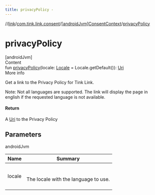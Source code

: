 ```yaml
---
title: privacyPolicy -
---
```

//[link](../../index.md)/[com.tink.link.consent](../index.md)/[[androidJvm]ConsentContext](index.md)/[privacyPolicy](privacy-policy.md)



# privacyPolicy  
[androidJvm]  
Content  
fun [privacyPolicy](privacy-policy.md)(locale: [Locale](https://developer.android.com/reference/kotlin/java/util/Locale.html) = Locale.getDefault()): [Uri](https://developer.android.com/reference/kotlin/android/net/Uri.html)  
More info  


Get a link to the Privacy Policy for Tink Link.



Note: Not all languages are supported. The link will display the page in english if the requested language is not available.



#### Return  


A [Uri](https://developer.android.com/reference/kotlin/android/net/Uri.html) to the Privacy Policy



## Parameters  
  
androidJvm  
  
|  Name|  Summary| 
|---|---|
| <a name="com.tink.link.consent/ConsentContext/privacyPolicy/#java.util.Locale/PointingToDeclaration/"></a>locale| <a name="com.tink.link.consent/ConsentContext/privacyPolicy/#java.util.Locale/PointingToDeclaration/"></a><br><br>The locale with the language to use.<br><br>
  
  




